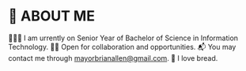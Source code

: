 # 🗿 ABOUT ME
👨🏻‍💻 I am urrently on Senior Year of Bachelor of Science in Information Technology. 
👐🏻 Open for collaboration and opportunities.
📬 You may contact me through mayorbrianallen@gmail.com.
🍞 I love bread.
